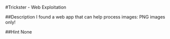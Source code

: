 #Trickster - Web Exploitation

##Description
I found a web app that can help process images: PNG images only!  

##Hint
None
